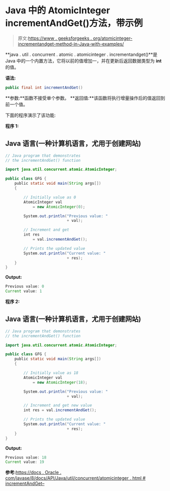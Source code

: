 # Java 中的 AtomicInteger incrementAndGet()方法，带示例

> 原文:[https://www . geeksforgeeks . org/atomicinteger-incrementandget-method-in-Java-with-examples/](https://www.geeksforgeeks.org/atomicinteger-incrementandget-method-in-java-with-examples/)

**java . util . concurrent . atomic . atomicinteger . incrementandget()**是 Java 中的一个内置方法，它将以前的值增加一，并在更新后返回数据类型为 **int** 的值。

**语法:**

```java
public final int incrementAndGet()
```

**参数:**函数不接受单个参数。
**返回值:**该函数将执行增量操作后的值返回到前一个值。

下面的程序演示了该功能:

**程序 1:**

## Java 语言(一种计算机语言，尤用于创建网站)

```java
// Java program that demonstrates
// the incrementAndGet() function

import java.util.concurrent.atomic.AtomicInteger;

public class GFG {
    public static void main(String args[])
    {

        // Initially value as 0
        AtomicInteger val
            = new AtomicInteger(0);

        System.out.println("Previous value: "
                           + val);

        // Increment and get
        int res
            = val.incrementAndGet();

        // Prints the updated value
        System.out.println("Current value: "
                           + res);
    }
}
```

**Output:** 

```java
Previous value: 0
Current value: 1
```

**程序 2:**

## Java 语言(一种计算机语言，尤用于创建网站)

```java
// Java program that demonstrates
// the incrementAndGet() function

import java.util.concurrent.atomic.AtomicInteger;

public class GFG {
    public static void main(String args[])
    {

        // Initially value as 18
        AtomicInteger val
            = new AtomicInteger(18);

        System.out.println("Previous value: "
                           + val);

        // Increment and get new value
        int res = val.incrementAndGet();

        // Prints the updated value
        System.out.println("Current value: "
                           + res);
    }
}
```

**Output:** 

```java
Previous value: 18
Current value: 19
```

**参考:**[https://docs . Oracle . com/javase/8/docs/API/Java/util/concurrent/atomicinteger . html # incrementAndGet–](https://docs.oracle.com/javase/8/docs/api/java/util/concurrent/atomic/AtomicInteger.html#incrementAndGet--)